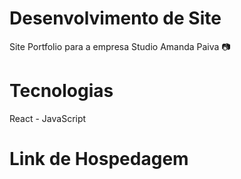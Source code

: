 # Desenvolvimento de Site

Site Portfolio para a empresa Studio Amanda Paiva 📷

# Tecnologias
React - JavaScript

# Link de Hospedagem
